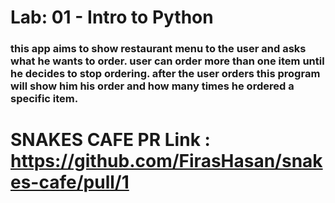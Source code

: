 # Lab: 01 - Intro to Python
### this app aims to show restaurant menu to the user and asks what he wants to order. user can order more than one item until he decides to stop ordering. after the user orders this program will show him his order and how many times he ordered a specific item.




# SNAKES CAFE PR Link : https://github.com/FirasHasan/snakes-cafe/pull/1

